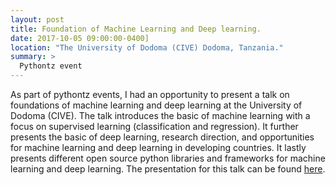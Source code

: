 ```yaml
---
layout: post
title: Foundation of Machine Learning and Deep learning.
date: 2017-10-05 09:00:00-0400]
location: "The University of Dodoma (CIVE) Dodoma, Tanzania."
summary: >
  Pythontz event
---
```


As part of pythontz events, I had an opportunity to present a talk on foundations of machine learning and deep learning at the University of Dodoma (CIVE). The talk introduces the basic of machine learning with a focus on supervised learning (classification and regression). It further presents the basic of deep learning, research direction, and opportunities for machine learning and deep learning in developing countries. It lastly presents different open source python libraries and frameworks for machine learning and deep learning. The presentation for this talk can be found [here](https://speakerdeck.com/sambaiga/foundation-of-machine-learning-and-deep-learning).
